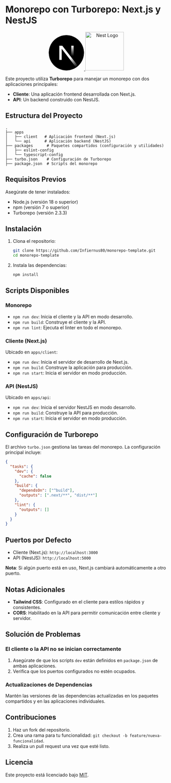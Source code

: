 # Monorepo con Turborepo: Next.js y NestJS

<p align="center">
    <a href="https://nextjs.org/">
        <svg xmlns="http://www.w3.org/2000/svg" viewBox="0 0 180 180" width="110"><mask height="180" id=":r8:mask0_408_134" maskUnits="userSpaceOnUse" width="180" x="0" y="0" style="mask-type: alpha;"><circle cx="90" cy="90" fill="black" r="90"></circle></mask><g mask="url(#:r8:mask0_408_134)"><circle cx="90" cy="90" data-circle="true" fill="black" r="90"></circle><path d="M149.508 157.52L69.142 54H54V125.97H66.1136V69.3836L139.999 164.845C143.333 162.614 146.509 160.165 149.508 157.52Z" fill="url(#:r8:paint0_linear_408_134)"></path><rect fill="url(#:r8:paint1_linear_408_134)" height="72" width="12" x="115" y="54"></rect></g><defs><linearGradient gradientUnits="userSpaceOnUse" id=":r8:paint0_linear_408_134" x1="109" x2="144.5" y1="116.5" y2="160.5"><stop stop-color="white"></stop><stop offset="1" stop-color="white" stop-opacity="0"></stop></linearGradient><linearGradient gradientUnits="userSpaceOnUse" id=":r8:paint1_linear_408_134" x1="121" x2="120.799" y1="54" y2="106.875"><stop stop-color="white"></stop><stop offset="1" stop-color="white" stop-opacity="0"></stop></linearGradient></defs></svg>
    </a>
    <a href="http://nestjs.com/" target="blank"><img src="https://nestjs.com/img/logo-small.svg" width="120" alt="Nest Logo" /></a>
</p>

Este proyecto utiliza **Turborepo** para manejar un monorepo con dos aplicaciones principales:

- **Cliente**: Una aplicación frontend desarrollada con Next.js.
- **API**: Un backend construido con NestJS.

## Estructura del Proyecto

```
.
├── apps
│   ├── client   # Aplicación frontend (Next.js)
│   └── api      # Aplicación backend (NestJS)
├── packages      # Paquetes compartidos (configuración y utilidades)
│   ├── eslint-config
│   └── typescript-config
├── turbo.json    # Configuración de Turborepo
├── package.json  # Scripts del monorepo
```

## Requisitos Previos

Asegúrate de tener instalados:

- Node.js (versión 18 o superior)
- npm (versión 7 o superior)
- Turborepo (versión 2.3.3)

## Instalación

1. Clona el repositorio:

   ```bash
   git clone https://github.com/Infiernus80/monorepo-template.git
   cd monorepo-template
   ```

2. Instala las dependencias:
   ```bash
   npm install
   ```

## Scripts Disponibles

### Monorepo

- `npm run dev`: Inicia el cliente y la API en modo desarrollo.
- `npm run build`: Construye el cliente y la API.
- `npm run lint`: Ejecuta el linter en todo el monorepo.

### Cliente (Next.js)

Ubicado en `apps/client`:

- `npm run dev`: Inicia el servidor de desarrollo de Next.js.
- `npm run build`: Construye la aplicación para producción.
- `npm run start`: Inicia el servidor en modo producción.

### API (NestJS)

Ubicado en `apps/api`:

- `npm run dev`: Inicia el servidor NestJS en modo desarrollo.
- `npm run build`: Construye la API para producción.
- `npm run start`: Inicia el servidor en modo producción.

## Configuración de Turborepo

El archivo `turbo.json` gestiona las tareas del monorepo. La configuración principal incluye:

```json
{
  "tasks": {
    "dev": {
      "cache": false
    },
    "build": {
      "dependsOn": ["^build"],
      "outputs": [".next/**", "dist/**"]
    },
    "lint": {
      "outputs": []
    }
  }
}
```

## Puertos por Defecto

- Cliente (Next.js): `http://localhost:3000`
- API (NestJS): `http://localhost:5000`

**Nota**: Si algún puerto está en uso, Next.js cambiará automáticamente a otro puerto.

## Notas Adicionales

- **Tailwind CSS**: Configurado en el cliente para estilos rápidos y consistentes.
- **CORS**: Habilitado en la API para permitir comunicación entre cliente y servidor.

## Solución de Problemas

### El cliente o la API no se inician correctamente

1. Asegúrate de que los scripts `dev` están definidos en `package.json` de ambas aplicaciones.
2. Verifica que los puertos configurados no estén ocupados.

### Actualizaciones de Dependencias

Mantén las versiones de las dependencias actualizadas en los paquetes compartidos y en las aplicaciones individuales.

## Contribuciones

1. Haz un fork del repositorio.
2. Crea una rama para tu funcionalidad: `git checkout -b feature/nueva-funcionalidad`.
3. Realiza un pull request una vez que esté listo.

## Licencia

Este proyecto está licenciado bajo [MIT](LICENSE).
